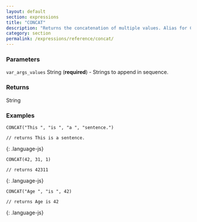 ```yaml
---
layout: default
section: expressions
title: "CONCAT"
description: "Returns the concatenation of multiple values. Alias for CONCATENATE()"
category: section
permalink: /expressions/reference/concat/
---
```


### Parameters

`var_args_values` String (__required__) - Strings to append in sequence.

### Returns

String

### Examples

~~~
CONCAT("This ", "is ", "a ", "sentence.")

// returns This is a sentence.
~~~
{: .language-js}


~~~
CONCAT(42, 31, 1)

// returns 42311
~~~
{: .language-js}


~~~
CONCAT("Age ", "is ", 42)

// returns Age is 42
~~~
{: .language-js}
